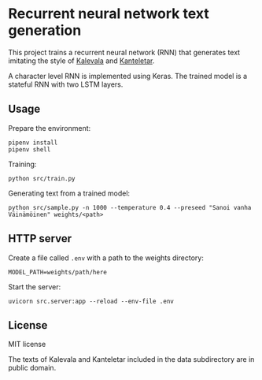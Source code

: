 # Recurrent neural network text generation

This project trains a recurrent neural network (RNN) that generates
text imitating the style of
[Kalevala](https://en.wikipedia.org/wiki/Kalevala) and
[Kanteletar](https://en.wikipedia.org/wiki/Kanteletar).

A character level RNN is implemented using Keras. The trained model is
a stateful RNN with two LSTM layers.

## Usage

Prepare the environment:

```
pipenv install
pipenv shell
```

Training:

```
python src/train.py
```

Generating text from a trained model:

```
python src/sample.py -n 1000 --temperature 0.4 --preseed "Sanoi vanha Väinämöinen" weights/<path>
```

## HTTP server

Create a file called `.env` with a path to the weights directory:
```
MODEL_PATH=weights/path/here
```

Start the server:
```
uvicorn src.server:app --reload --env-file .env
```

## License

MIT license

The texts of Kalevala and Kanteletar included in the data subdirectory
are in public domain.
